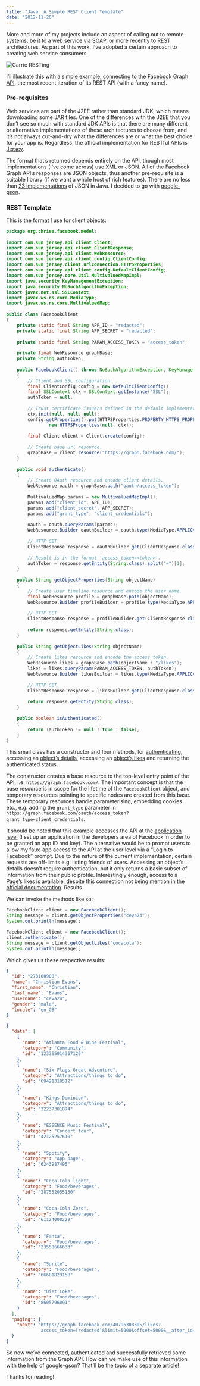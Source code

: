 ```yaml
---
title: "Java: A Simple REST Client Template"
date: "2012-11-26"
---
```


More and more of my projects include an aspect of calling out to remote systems, be it to a web service via SOAP, or more recently to REST architectures. As part of this work, I’ve adopted a certain approach to creating web service consumers.

![Carrie RESTing](/posts/rest-client-template/RESTing-300x229.jpg)

I’ll illustrate this with a simple example, connecting to the [Facebook Graph API](https://developers.facebook.com/docs/reference/api/), the most recent iteration of its REST API (with a fancy name).

### Pre-requisites

Web services are part of the J2EE rather than standard JDK, which means downloading some JAR files. One of the differences with the J2EE that you don’t see so much with standard JDK APIs is that there are many different or alternative implementations of these architectures to choose from, and it’s not always cut-and-dry what the differences are or what the best choice for your app is.
Regardless, the official implementation for RESTful APIs is [Jersey](https://jersey.java.net/).

The format that’s returned depends entirely on the API, though most implementations (I’ve come across) use XML or JSON. All of the Facebook Graph API’s responses are JSON objects, thus another pre-requisite is a suitable library (if we want a whole host of rich features). There are no less than [23 implementations](https://www.json.org/) of JSON in Java. I decided to go with [google-gson](https://github.com/google/gson).

### REST Template

This is the format I use for client objects:

```java
package org.chrise.facebook.model;
 
import com.sun.jersey.api.client.Client;
import com.sun.jersey.api.client.ClientResponse;
import com.sun.jersey.api.client.WebResource;
import com.sun.jersey.api.client.config.ClientConfig;
import com.sun.jersey.client.urlconnection.HTTPSProperties;
import com.sun.jersey.api.client.config.DefaultClientConfig;
import com.sun.jersey.core.util.MultivaluedMapImpl;
import java.security.KeyManagementException;
import java.security.NoSuchAlgorithmException;
import javax.net.ssl.SSLContext;
import javax.ws.rs.core.MediaType;
import javax.ws.rs.core.MultivaluedMap;
 
public class FacebookClient
{
    private static final String APP_ID = "redacted";
    private static final String APP_SECRET = "redacted";
 
    private static final String PARAM_ACCESS_TOKEN = "access_token";
 
    private final WebResource graphBase;
    private String authToken;
 
    public FacebookClient() throws NoSuchAlgorithmException, KeyManagementException
    {
        // Client and SSL configuration.
        final ClientConfig config = new DefaultClientConfig();
        final SSLContext ctx = SSLContext.getInstance("SSL");
        authToken = null;
 
        // Trust certificate issuers defined in the default implementation.
        ctx.init(null, null, null); 
        config.getProperties().put(HTTPSProperties.PROPERTY_HTTPS_PROPERTIES, 
                new HTTPSProperties(null, ctx));
 
        final Client client = Client.create(config);
 
        // Create base url resource.
        graphBase = client.resource("https://graph.facebook.com/");
    }
 
    public void authenticate()
    {
        // Create OAuth resource and encode client details.
        WebResource oauth = graphBase.path("oauth/access_token");
 
        MultivaluedMap params = new MultivaluedMapImpl();
        params.add("client_id", APP_ID);
        params.add("client_secret", APP_SECRET);
        params.add("grant_type", "client_credentials");
 
        oauth = oauth.queryParams(params);
        WebResource.Builder oauthBuilder = oauth.type(MediaType.APPLICATION_JSON_TYPE);
 
        // HTTP GET.
        ClientResponse response = oauthBuilder.get(ClientResponse.class);
 
        // Result is in the format 'access_token=<token>'.
        authToken = response.getEntity(String.class).split("=")[1];
    }
 
    public String getObjectProperties(String objectName)
    {
        // Create user timeline resource and encode the user name.
        final WebResource profile = graphBase.path(objectName);
        WebResource.Builder profileBuilder = profile.type(MediaType.APPLICATION_JSON_TYPE);
 
        // HTTP GET.
        ClientResponse response = profileBuilder.get(ClientResponse.class);
 
        return response.getEntity(String.class);
    }
 
    public String getObjectLikes(String objectName)
    {
        // Create likes resource and encode the access token.
        WebResource likes = graphBase.path(objectName + "/likes");
        likes = likes.queryParam(PARAM_ACCESS_TOKEN, authToken);
        WebResource.Builder likesBuilder = likes.type(MediaType.APPLICATION_JSON_TYPE);
 
        // HTTP GET.
        ClientResponse response = likesBuilder.get(ClientResponse.class);
 
        return response.getEntity(String.class);
    }
 
    public boolean isAuthenticated()
    {
        return (authToken != null ? true : false);
    }
}
```

This small class has a constructor and four methods, for [authenticating](https://developers.facebook.com/docs/technical-guides/login/), accessing an [object’s details](https://developers.facebook.com/docs/reference/api/user/), accessing an [object’s likes](https://developers.facebook.com/docs/reference/api/user/#likes) and returning the authenticated status.

The constructor creates a base resource to the top-level entry point of the API, i.e. `https://graph.facebook.com/`. The important concept is that the base resource is in scope for the lifetime of the `FacebookClient` object, and temporary resources pointing to specific nodes are created from this base.
These temporary resources handle parameterising, embedding cookies etc., e.g. adding the `grant_type` parameter in `https://graph.facebook.com/oauth/access_token?grant_type=client_credentials`.

It should be noted that this example accesses the API at the [application level](https://developers.facebook.com/docs/howtos/login/login-as-app/) (I set up an application in the developers area of Facebook in order to be granted an app ID and key). The alternative would be to prompt users to allow my faux-app access to the API at the user level via a “Login to Facebook” prompt. Due to the nature of the current implementation, certain requests are off-limits e.g. listing friends of users. Accessing an object’s details doesn’t require authentication, but it only returns a basic subset of information from their public profile.
Interestingly enough, access to a Page’s likes is available, despite this connection not being mention in the [official documentation](https://developers.facebook.com/docs/reference/api/page/).
Results

We can invoke the methods like so:

```java
FacebookClient client = new FacebookClient();
String message = client.getObjectProperties("ceva24");
System.out.println(message);

FacebookClient client = new FacebookClient();
client.authenticate();
String message = client.getObjectLikes("cocacola");
System.out.println(message);
```

Which gives us these respective results:

```json
{
  "id": "273100900",
  "name": "Christian Evans",
  "first_name": "Christian",
  "last_name": "Evans",
  "username": "ceva24",
  "gender": "male",
  "locale": "en_GB"
}
```

```json
{
  "data": [
    {
      "name": "Atlanta Food & Wine Festival",
      "category": "Community",
      "id": "123355014367126"
    },
    {
      "name": "Six Flags Great Adventure",
      "category": "Attractions/things to do",
      "id": "69421318512"
    },
    {
      "name": "Kings Dominion",
      "category": "Attractions/things to do",
      "id": "32237381874"
    },
    {
      "name": "ESSENCE Music Festival",
      "category": "Concert tour",
      "id": "42125257610"
    },
    {
      "name": "Spotify",
      "category": "App page",
      "id": "6243987495"
    },
    {
      "name": "Coca-Cola light",
      "category": "Food/beverages",
      "id": "287552055150"
    },
    {
      "name": "Coca-Cola Zero",
      "category": "Food/beverages",
      "id": "61124008229"
    },
    {
      "name": "Fanta",
      "category": "Food/beverages",
      "id": "23550666633"
    },
    {
      "name": "Sprite",
      "category": "Food/beverages",
      "id": "66681829158"
    },
    {
      "name": "Diet Coke",
      "category": "Food/beverages",
      "id": "8605796091"
    }
  ],
  "paging": {
    "next": "https://graph.facebook.com/40796308305/likes?
             access_token=[redacted]&limit=5000&offset=5000&__after_id=8605796091",
  }
}
```

So now we’ve connected, authenticated and successfully retrieved some information from the Graph API. How can we make use of this information with the help of google-gson? That’ll be the topic of a separate article!

Thanks for reading!